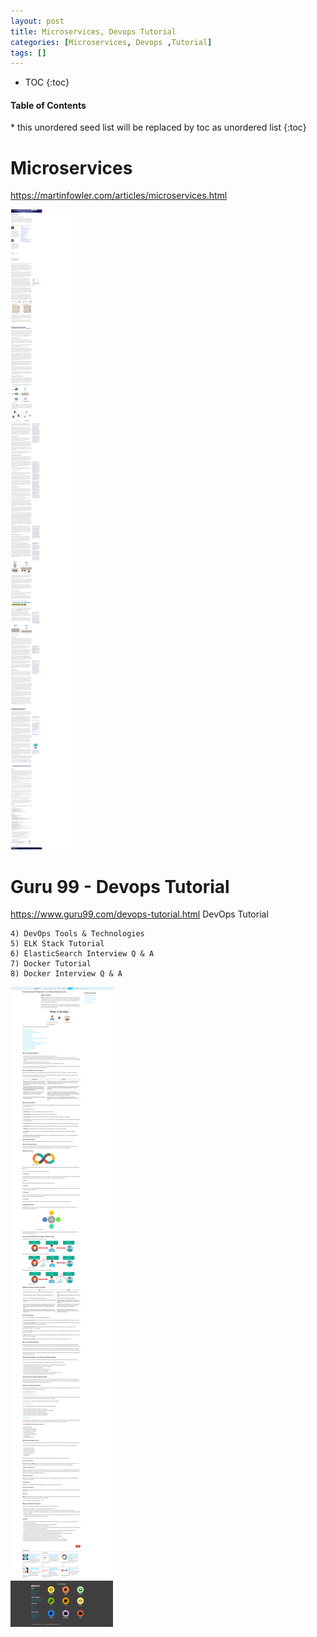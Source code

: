 ```yaml
---
layout: post
title: Microservices, Devops Tutorial   
categories: [Microservices, Devops ,Tutorial]
tags: []
--- 
```


* TOC
{:toc}

<nav>
  <h4>Table of Contents</h4>
  * this unordered seed list will be replaced by toc as unordered list
  {:toc}
</nav>

# Microservices 

<https://martinfowler.com/articles/microservices.html>

![](/pic/Screenshot_2021-02-10%20Microservices.png)

# Guru 99 - Devops Tutorial 



<https://www.guru99.com/devops-tutorial.html>
DevOps Tutorial

    4) DevOps Tools & Technologies
    5) ELK Stack Tutorial
    6) ElasticSearch Interview Q & A
    7) Docker Tutorial
    8) Docker Interview Q & A


![](/pic/Screenshot_2021-02-10%20DevOps%20Tutorial%20for%20Beginners%20Learn%20Now%20(Training%20Course).png)
